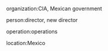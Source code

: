 organization:CIA, Mexican government

person:director, new director

operation:operations

location:Mexico

